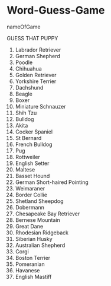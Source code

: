 # Word-Guess-Game

nameOfGame

GUESS THAT PUPPY

1. Labrador Retriever
2. German Shepherd
3. Poodle
4. Chihuahua
5. Golden Retriever
6. Yorkshire Terrier
7. Dachshund
8. Beagle
9. Boxer
10. Miniature Schnauzer
11. Shih Tzu
12. Bulldog
13. Akita
14. Cocker Spaniel
15. St Bernard
16. French Bulldog
17. Pug
18. Rottweiler
19. English Setter
20. Maltese
21. Basset Hound
22. German Short-haired Pointing
23. Weimaraner
24. Border Collie
25. Shetland Sheepdog
26. Dobermann
27. Chesapeake Bay Retriever
28. Bernese Mountain
29. Great Dane
30. Rhodesian Ridgeback
31. Siberian Husky
32. Australian Shepherd
33. Corgi
34. Boston Terrier
35. Pomeranian
36. Havanese
37. English Mastiff


